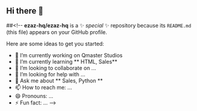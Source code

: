 ## Hi there 👋

##<!--
**ezaz-hq/ezaz-hq** is a ✨ _special_ ✨ repository because its `README.md` (this file) appears on your GitHub profile.

Here are some ideas to get you started:

- 🔭 I’m currently working on Qmaster Studios
- 🌱 I’m currently learning ** HTML, Sales** 
- 👯 I’m looking to collaborate on ...
- 🤔 I’m looking for help with ...
- 💬 Ask me about ** Sales, Python **
- 📫 How to reach me: ...
- 😄 Pronouns: ...
- ⚡ Fun fact: ...
-->
